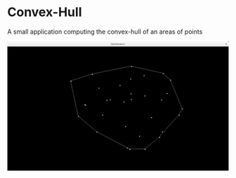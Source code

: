 # Convex-Hull
A small application computing the convex-hull of an areas of points

![ScreenShot](https://github.com/Tastyep/Convex-Hull/blob/master/HullRenderer.png)
